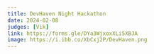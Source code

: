 ```yaml
---
title: DevHaven Night Hackathon
date: 2024-02-08
judges: [Vik]
link: https://forms.gle/DYa3WjxoxXLi5XBJA
image: https://i.ibb.co/XbCxj2P/DevHaven.png
---
```

